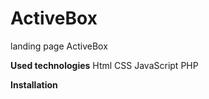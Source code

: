 # ActiveBox
landing page ActiveBox 

**Used technologies**
Html
CSS
JavaScript
PHP

**Installation**

